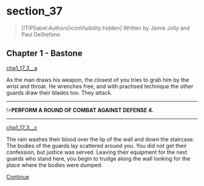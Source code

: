 
# section_37

>[!TIP|label:Authors|iconVisibility:hidden]
>Written by Jamie Jolly and Paul DeStefano

## Chapter 1 - Bastone

[chp1_17_3__a](../../decomp/app/src/main/res/raw/chp1_17_3__a.mp3 ':include :type=audio')

As the man draws his weapon, the closest of you tries to grab him by the wrist and throat. He wrenches free, and with practised technique the other guards draw their blades too. They attack.

---

!>**PERFORM A ROUND OF COMBAT AGAINST DEFENSE 4.** 

---

[chp1_17_3__c](../../decomp/app/src/main/res/raw/chp1_17_3__c.mp3 ':include :type=audio')

The rain washes their blood over the lip of the wall and down the staircase. The bodies of the guards lay scattered around you. You did not get their confession, but justice was served. Leaving their equipment for the next guards who stand here, you begin to trudge along the wall looking for the place where the bodies were dumped.

[Continue](output/chapter1/section_42.md)


